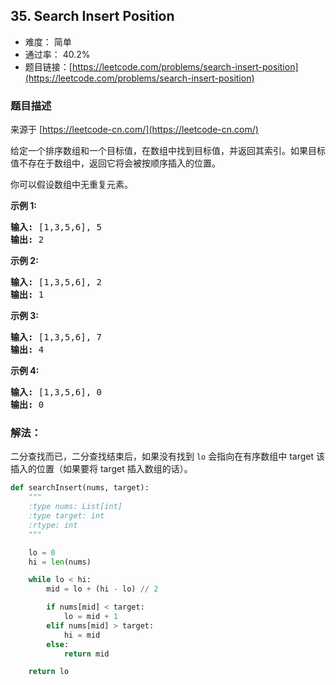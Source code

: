 ## 35. Search Insert Position

- 难度： 简单
- 通过率： 40.2%
- 题目链接：[https://leetcode.com/problems/search-insert-position](https://leetcode.com/problems/search-insert-position)


### 题目描述

来源于 [https://leetcode-cn.com/](https://leetcode-cn.com/)

<p>给定一个排序数组和一个目标值，在数组中找到目标值，并返回其索引。如果目标值不存在于数组中，返回它将会被按顺序插入的位置。</p>

<p>你可以假设数组中无重复元素。</p>

<p><strong>示例 1:</strong></p>

<pre><strong>输入:</strong> [1,3,5,6], 5
<strong>输出:</strong> 2
</pre>

<p><strong>示例&nbsp;2:</strong></p>

<pre><strong>输入:</strong> [1,3,5,6], 2
<strong>输出:</strong> 1
</pre>

<p><strong>示例 3:</strong></p>

<pre><strong>输入:</strong> [1,3,5,6], 7
<strong>输出:</strong> 4
</pre>

<p><strong>示例 4:</strong></p>

<pre><strong>输入:</strong> [1,3,5,6], 0
<strong>输出:</strong> 0
</pre>


### 解法：

二分查找而已，二分查找结束后，如果没有找到 `lo` 会指向在有序数组中 target 该插入的位置（如果要将 target 插入数组的话）。 

```python
def searchInsert(nums, target):
    """
    :type nums: List[int]
    :type target: int
    :rtype: int
    """

    lo = 0
    hi = len(nums)

    while lo < hi:
        mid = lo + (hi - lo) // 2

        if nums[mid] < target:
            lo = mid + 1
        elif nums[mid] > target:
            hi = mid
        else:
            return mid

    return lo
```